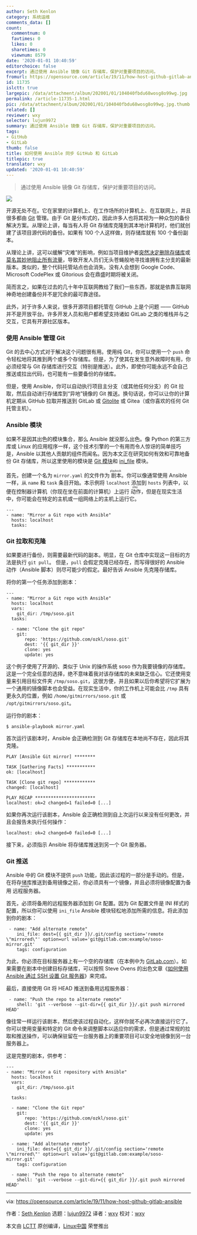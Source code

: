 ```yaml
---
author: Seth Kenlon
category: 系统运维
comments_data: []
count:
  commentnum: 0
  favtimes: 0
  likes: 0
  sharetimes: 0
  viewnum: 8579
date: '2020-01-01 10:40:59'
editorchoice: false
excerpt: 通过使用 Ansible 镜像 Git 存储库，保护对重要项目的访问。
fromurl: https://opensource.com/article/19/11/how-host-github-gitlab-ansible
id: 11735
islctt: true
largepic: /data/attachment/album/202001/01/104040fbdu68wosg8o99wg.jpg
permalink: /article-11735-1.html
pic: /data/attachment/album/202001/01/104040fbdu68wosg8o99wg.jpg.thumb.jpg
related: []
reviewer: wxy
selector: lujun9972
summary: 通过使用 Ansible 镜像 Git 存储库，保护对重要项目的访问。
tags:
- GitHub
- GitLab
thumb: false
title: 如何使用 Ansible 同步 GitHub 和 GitLab
titlepic: true
translator: wxy
updated: '2020-01-01 10:40:59'
---
```



> 
> 通过使用 Ansible 镜像 Git 存储库，保护对重要项目的访问。
> 
> 
> 


![](/data/attachment/album/202001/01/104040fbdu68wosg8o99wg.jpg)


开源无处不在。它在家里的计算机上、在工作场所的计算机上、在互联网上，并且很多都由 [Git](https://opensource.com/resources/what-is-git) 管理。由于 Git 是分布式的，因此许多人也将其视为一种众包的备份解决方案。从理论上讲，每当有人将 Git 存储库克隆到其本地计算机时，他们就创建了该项目源代码的备份。如果有 100 个人这样做，则存储库就有 100 个备份副本。


从理论上讲，这可以缓解“灾难”的影响，例如当项目维护者[突然决定删除存储库](https://github.com/AntiMicro/antimicro/issues/3)或[莫名其妙地阻止所有流量](https://opensource.com/article/19/10/how-community-saved-artwork-creative-commons)，导致开发人员们无头苍蝇般地寻找谁拥有主分支的最新版本。类似的，整个代码托管站点也会消失。没有人会想到 Google Code、Microsoft CodePlex 或 Gitorious 会在鼎盛时期将被关闭。


简而言之，如果在过去的几十年中互联网教给了我们一些东西，那就是依靠互联网神奇地创建备份并不是冗余的最可靠途径。


此外，对于许多人来说，很多开源项目都托管在 GitHub 上是个问题 —— GitHub 并不是开放平台。许多开发人员和用户都希望支持诸如 GitLab 之类的堆栈并与之交互，它具有开源社区版本。


### 使用 Ansible 管理 Git


Git 的去中心方式对于解决这个问题很有用。使用纯 Git，你可以使用一个 `push` 命令轻松地将其推到两个或多个存储库。但是，为了使其在发生意外故障时有用，你必须经常与 Git 存储库进行交互（特别是推送）。此外，即使你可能永远不会自己推送或拉出代码，也可能有一些要备份的存储库。


但是，使用 Ansible，你可以自动执行项目主分支（或其他任何分支）的 Git 拉取，然后自动进行存储库到“异地”镜像的 Git 推送。换句话说，你可以让你的计算机定期从 GitHub 拉取并推送到 GitLab 或 [Gitolite](https://opensource.com/article/19/4/server-administration-git) 或 Gitea（或你喜欢的任何 Git 托管主机）。


### Ansible 模块


如果不是因其出色的模块集合，那么 Ansible 就没那么出色。像 Python 的第三方库或 Linux 的应用程序一样，这个技术引擎的一个有用而令人惊讶的简单技巧是，Ansible 以其他人贡献的组件而闻名。因为本文正在研究如何有效和可靠地备份 Git 存储库，所以这里使用的模块是 [Git 模块](https://docs.ansible.com/ansible/latest/modules/git_module.html)和 [ini\_file](https://docs.ansible.com/ansible/latest/modules/ini_file_module.html) 模块。


首先，创建一个名为 `mirror.yaml` 的文件作为<ruby> 剧本 <rt>  playbook </rt></ruby>。你可以像通常使用 Ansible 一样，从 `name` 和 `task` 条目开始。本示例将 `localhost` 添加到 `hosts` 列表中，以便在控制器计算机（你现在坐在前面的计算机）上运行<ruby> 动作 <rt>  play </rt></ruby>，但是在现实生活中，你可能会在特定的主机或一组网络上的主机上运行它。



```
---
- name: "Mirror a Git repo with Ansible"
  hosts: localhost
  tasks:
```

### Git 拉取和克隆


如果要进行备份，则需要最新代码的副本。明显，在 Git 仓库中实现这一目标的方法是执行 `git pull`。 但是，`pull` 会假定克隆已经存在，而写得很好的 Ansible 动作（Ansible 脚本）则尽可能少的假定。最好告诉 Ansible 先克隆存储库。


将你的第一个任务添加到剧本：



```
---
- name: "Mirror a Git repo with Ansible"
  hosts: localhost
  vars:
    git_dir: /tmp/soso.git
  tasks:

  - name: "Clone the git repo"
    git:
       repo: 'https://github.com/ozkl/soso.git'
       dest: '{{ git_dir }}'
       clone: yes
       update: yes
```

这个例子使用了开源的、类似于 Unix 的操作系统 soso 作为我要镜像的存储库。这是一个完全任意的选择，绝不意味着我对该存储库的未来缺乏信心。它还使用变量来引用目标文件夹 `/tmp/soso.git`，这很方便，并且如果以后你希望将它扩展为一个通用的镜像脚本也会受益。在现实生活中，你的工作机上可能会比 `/tmp` 具有更永久的位置，例如 `/home/gitmirrors/soso.git` 或 `/opt/gitmirrors/soso.git`。


运行你的剧本：



```
$ ansible-playbook mirror.yaml
```

首次运行该剧本时，Ansible 会正确检测到 Git 存储库在本地尚不存在，因此将其克隆。



```
PLAY [Ansible Git mirror] ********

TASK [Gathering Facts] ***********
ok: [localhost]

TASK [Clone git repo] ************
changed: [localhost]

PLAY RECAP ***********************
localhost: ok=2 changed=1 failed=0 [...]
```

如果你再次运行该剧本，Ansible 会正确检测到自上次运行以来没有任何更改，并且会报告未执行任何操作：



```
localhost: ok=2 changed=0 failed=0 [...]
```

接下来，必须指示 Ansible 将存储库推送到另一个 Git 服务器。


### Git 推送


Ansible 中的 Git 模块不提供 `push` 功能，因此该过程的一部分是手动的。但是，在将存储库推送到备用镜像之前，你必须具有一个镜像，并且必须将镜像配置为备用<ruby> 远程服务器 <rt>  remote </rt></ruby>。


首先，必须将备用的远程服务器添加到 Git 配置。因为 Git 配置文件是 INI 样式的配置，所以你可以使用 `ini_file` Ansible 模块轻松地添加所需的信息。将此添加到你的剧本：



```
 - name: "Add alternate remote"
    ini_file: dest={{ git_dir }}/.git/config section='remote \"mirrored\"' option=url value='git@gitlab.com:example/soso-mirror.git'
    tags: configuration
```

为此，你必须在目标服务器上有一个空的存储库（在本例中为 [GitLab.com](http://GitLab.com)）。如果需要在剧本中创建目标存储库，可以按照 Steve Ovens 的出色文章《[如何使用 Ansible 通过 SSH 设置 Git 服务器](https://opensource.com/article/17/8/ansible-environment-management)》来完成。


最后，直接使用 Git 将 HEAD 推送到备用远程服务器：



```
 - name: "Push the repo to alternate remote"
    shell: 'git --verbose --git-dir={{ git_dir }}/.git push mirrored HEAD'
```

像往常一样运行该剧本，然后使该过程自动化，这样你就不必再次直接运行它了。你可以使用变量和特定的 Git 命令来调整脚本以适应你的需求，但是通过常规的拉取和推送操作，可以确保驻留在一台服务器上的重要项目可以安全地镜像到另一台服务器上。


这是完整的剧本，供参考：



```
---
- name: "Mirror a Git repository with Ansible"
  hosts: localhost
  vars:
    git_dir: /tmp/soso.git

  tasks:

  - name: "Clone the Git repo"
    git:
       repo: 'https://github.com/ozkl/soso.git'
       dest: '{{ git_dir }}'
       clone: yes
       update: yes

  - name: "Add alternate remote"
    ini_file: dest={{ git_dir }}/.git/config section='remote \"mirrored\"' option=url value='git@gitlab.com:example/soso-mirror.git'
    tags: configuration
 
  - name: "Push the repo to alternate remote"
    shell: 'git --verbose --git-dir={{ git_dir }}/.git push mirrored HEAD'
```



---


via: <https://opensource.com/article/19/11/how-host-github-gitlab-ansible>


作者：[Seth Kenlon](https://opensource.com/users/seth) 选题：[lujun9972](https://github.com/lujun9972) 译者：[wxy](https://github.com/wxy) 校对：[wxy](https://github.com/wxy)


本文由 [LCTT](https://github.com/LCTT/TranslateProject) 原创编译，[Linux中国](https://linux.cn/) 荣誉推出